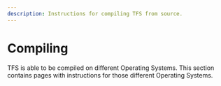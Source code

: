 ```yaml
---
description: Instructions for compiling TFS from source.
---
```


# Compiling

TFS is able to be compiled on different Operating Systems. This section contains pages with instructions for those different Operating Systems.
